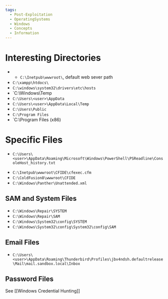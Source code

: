 ```yaml
---
tags:
  - Post-Exploitation
  - OperatingSystems
  - Windows
  - Concepts
  - Information
---
```


# Interesting Directories 

- - `C:\Inetpub\wwwroot\`, default web sever path
- `C:\xampp\htdocs\`
- `C:\windows\system32\drivers\etc\hosts`
- `C:\Windows\Temp
- `C:\Users\<user>\AppData`
- `C:\Users\<user>\AppData\Local\Temp`
- `C:\Users\Public`
- `C:\Program Files`
- `C:\Program Files (x86)

# Specific Files 

* `C:\Users\<user>\AppData\Roaming\Microsoft\Windows\PowerShell\PSReadline\ConsoleHost_history.txt`
- `C:\Inetpub\wwwroot\CFIDE\cfexec.cfm`
- `C:\ColdFusion8\wwwroot\CFIDE  `
- `C:\Windows\Panther\Unattended.xml`

## SAM and System Files 

* `C:\Windows\Repair\SYSTEM`
* `C:\Windows\Repair\SAM`
* `C:\Windows\System32\config\SYSTEM`
* `C:\Windows\System32\config\System32\config\SAM`

## Email Files 

* `C:\Users\<user>\AppData\Roaming\Thunderbird\Profiles\jbv4ndsh.defaultrelease\Mail\mail.sandbox.local\Inbox`

## Password Files

See [[Windows Credential Hunting]]